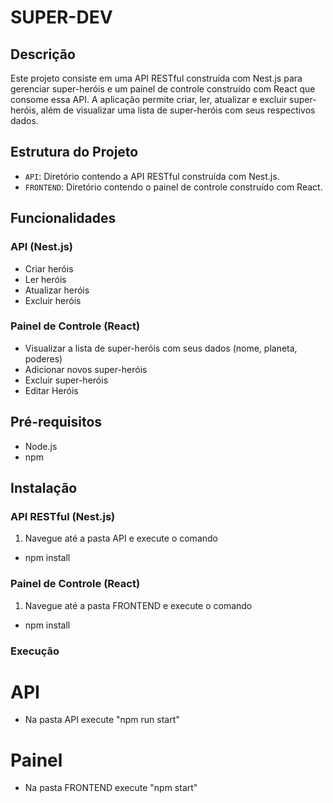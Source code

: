 # SUPER-DEV
## Descrição

Este projeto consiste em uma API RESTful construída com Nest.js para gerenciar super-heróis e um painel de controle construído com React que consome essa API. A aplicação permite criar, ler, atualizar e excluir super-heróis, além de visualizar uma lista de super-heróis com seus respectivos dados.

## Estrutura do Projeto

- `API`: Diretório contendo a API RESTful construída com Nest.js.
- `FRONTEND`: Diretório contendo o painel de controle construído com React.

## Funcionalidades

### API (Nest.js)

- Criar heróis
- Ler heróis
- Atualizar heróis
- Excluir heróis

### Painel de Controle (React)

- Visualizar a lista de super-heróis com seus dados (nome, planeta, poderes)
- Adicionar novos super-heróis
- Excluir super-heróis
- Editar Heróis

## Pré-requisitos

- Node.js 
- npm

## Instalação

### API RESTful (Nest.js)

1. Navegue até a pasta API e execute o comando

- npm install

### Painel de Controle (React)

1. Navegue até a pasta FRONTEND e execute o comando

- npm install

### Execução 

# API

- Na pasta API execute "npm run start"

# Painel

- Na pasta FRONTEND execute "npm start"

